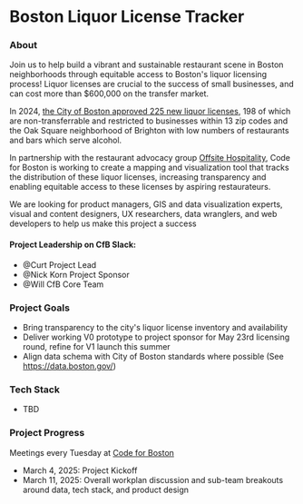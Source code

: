 # Boston Liquor License Tracker

### About

Join us to help build a vibrant and sustainable restaurant scene in Boston neighborhoods through equitable access to Boston's liquor licensing process! Liquor licenses are crucial to the success of small businesses, and can cost more than $600,000 on the transfer market.

In 2024, [the City of Boston approved 225 new liquor licenses](https://www.wbur.org/news/2024/10/10/boston-liquor-license-expansion-what-to-know), 198 of which are non-transferrable and restricted to businesses within 13 zip codes and the Oak Square neighborhood of Brighton with low numbers of restaurants and bars which serve alcohol. 

In partnership with the restaurant advocacy group [Offsite Hospitality](https://www.getoffsite.com/), Code for Boston is working to create a mapping and visualization tool that tracks the distribution of these liquor licenses, increasing transparency and enabling equitable access to these licenses by aspiring restaurateurs. 

We are looking for product managers, GIS and data visualization experts, visual and content designers, UX researchers, data wranglers, and web developers to help us make this project a success


#### Project Leadership on CfB Slack: 
- @Curt Project Lead
- @Nick Korn Project Sponsor
- @Will CfB Core Team


### Project Goals

- Bring transparency to the city's liquor license inventory and availability
- Deliver working V0 prototype to project sponsor for May 23rd licensing round, refine for V1 launch this summer
- Align data schema with City of Boston standards where possible (See https://data.boston.gov/)

### Tech Stack
- TBD

### Project Progress
Meetings every Tuesday at [Code for Boston](https://www.codeforboston.org/)
- March 4, 2025: Project Kickoff
- March 11, 2025: Overall workplan discussion and sub-team breakouts around data, tech stack, and product design
